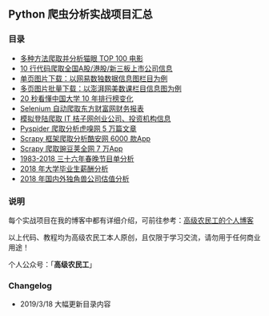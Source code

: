 ## Python 爬虫分析实战项目汇总

### 目录

- [多种方法爬取并分析猫眼 TOP 100 电影](https://github.com/makcyun/web_scraping_with_python/tree/master/%E7%8C%AB%E7%9C%BC%E7%94%B5%E5%BD%B1top100)
- [10 行代码爬取全国A股/港股/新三板上市公司信息](https://www.makcyun.top/web_scraping_withpython2.html)
- [单页图片下载：以网易数独数据信息图栏目为例](https://github.com/makcyun/web_scraping_with_python/tree/master/python%E7%88%AC%E8%99%AB(3)%EF%BC%9A%E5%8D%95%E9%A1%B5%E5%9B%BE%E7%89%87%E4%B8%8B%E8%BD%BD-%E7%BD%91%E6%98%93%E6%95%B0%E8%AF%BB%E4%BF%A1%E6%81%AF%E5%9B%BE)
- [多页图片批量下载：以澎湃网美数课栏目信息图为例](https://github.com/makcyun/web_scraping_with_python/tree/master/Python%E7%88%AC%E8%99%AB(4)%EF%BC%9A%E5%9B%BE%E7%89%87%E6%89%B9%E9%87%8F%E4%B8%8B%E8%BD%BD-%E4%BB%A5%E6%BE%8E%E6%B9%83%E7%BD%91%E4%BF%A1%E6%81%AF%E5%9B%BE%E4%B8%BA%E4%BE%8B)
- [20 秒看懂中国大学 10 年排行榜变化](https://github.com/makcyun/web_scraping_with_python/tree/master/pyhton%E5%8F%AF%E8%A7%86%E5%8C%96-1-%E4%B8%AD%E5%9B%BD%E5%A4%A7%E5%AD%A6%E5%AD%A6%E6%9C%AF%E6%8E%92%E8%A1%8C%E6%A6%9C)
- [Selenium 自动爬取东方财富网财务报表](https://github.com/makcyun/eastmoney_spider)
- [模拟登陆爬取 IT 桔子网创业公司、投资机构信息](https://github.com/makcyun/web_scraping_with_python/tree/master/ITjuzi%E7%BD%91%E5%88%9B%E4%B8%9A%E5%85%AC%E5%8F%B8%E7%88%AC%E8%99%AB)
- [Pyspider 爬取分析虎嗅网 5 万篇文章](https://github.com/makcyun/web_scraping_with_python/tree/master/pyspider%E7%88%AC%E5%8F%96%E8%99%8E%E5%97%85%E7%BD%915%E4%B8%87%E7%AF%87%E6%96%87%E7%AB%A0)
- [Scrapy 框架爬取分析酷安网 6000 款App](https://github.com/makcyun/web_scraping_with_python/tree/master/Scrapy%20%E6%A1%86%E6%9E%B6%E7%88%AC%E5%8F%96%E5%88%86%E6%9E%90%E9%85%B7%E5%AE%89%E7%BD%91%206000%20%E6%AC%BEApp)
- [Scrapy 爬取豌豆荚全网 7 万App](https://www.makcyun.top/web_scraping_withpython17.html)
- [1983-2018 三十六年春晚节目单分析](https://github.com/makcyun/web_scraping_with_python/tree/master/1983-2018%20%E4%B8%89%E5%8D%81%E5%85%AD%E5%B9%B4%E6%98%A5%E6%99%9A%E8%8A%82%E7%9B%AE%E5%8D%95%E5%88%86%E6%9E%90)
- [2018 年大学毕业生薪酬分析](https://github.com/makcyun/web_scraping_with_python/tree/master/2018%20%E5%B9%B4%E5%A4%A7%E5%AD%A6%E6%AF%95%E4%B8%9A%E7%94%9F%E8%96%AA%E9%85%AC%E5%88%86%E6%9E%90)
- [2018 年国内外独角兽公司估值分析](https://github.com/makcyun/web_scraping_with_python/tree/master/2018%20%E5%B9%B4%E5%9B%BD%E5%86%85%E5%A4%96%E7%8B%AC%E8%A7%92%E5%85%BD%E5%85%AC%E5%8F%B8%E4%BC%B0%E5%80%BC%E5%88%86%E6%9E%90)



### 说明

每个实战项目在我的博客中都有详细介绍，可前往参考：[高级农民工的个人博客](https://www.makcyun.top/)

以上代码、教程均为高级农民工本人原创，且仅限于学习交流，请勿用于任何商业用途！

个人公众号：「**高级农民工**」



### Changelog

- 2019/3/18 大幅更新目录内容